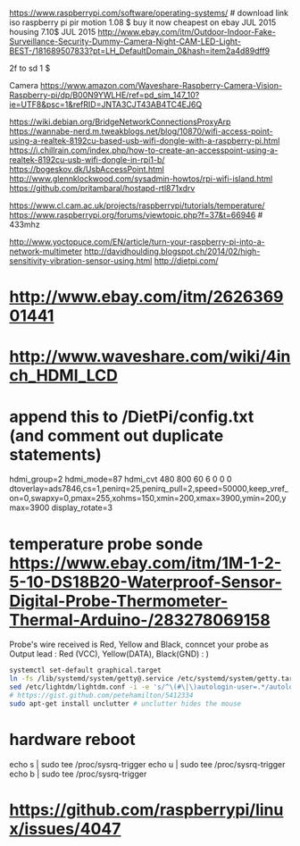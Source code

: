 https://www.raspberrypi.com/software/operating-systems/ # download link iso
raspberry pi pir motion 1.08 $ buy it now cheapest on ebay JUL 2015
housing 7.10$ JUL 2015
http://www.ebay.com/itm/Outdoor-Indoor-Fake-Surveillance-Security-Dummy-Camera-Night-CAM-LED-Light-BEST-/181689507833?pt=LH_DefaultDomain_0&hash=item2a4d89dff9


2f to sd 1 $


Camera
https://www.amazon.com/Waveshare-Raspberry-Camera-Vision-Raspberry-pi/dp/B00N9YWLHE/ref=pd_sim_147_10?ie=UTF8&psc=1&refRID=JNTA3CJT43AB4TC4EJ6Q


https://wiki.debian.org/BridgeNetworkConnectionsProxyArp
https://wannabe-nerd.m.tweakblogs.net/blog/10870/wifi-access-point-using-a-realtek-8192cu-based-usb-wifi-dongle-with-a-raspberry-pi.html
https://i.chillrain.com/index.php/how-to-create-an-accesspoint-using-a-realtek-8192cu-usb-wifi-dongle-in-rpi1-b/
https://bogeskov.dk/UsbAccessPoint.html
http://www.glennklockwood.com/sysadmin-howtos/rpi-wifi-island.html
https://github.com/pritambaral/hostapd-rtl871xdrv



https://www.cl.cam.ac.uk/projects/raspberrypi/tutorials/temperature/ 
https://www.raspberrypi.org/forums/viewtopic.php?f=37&t=66946 # 433mhz

http://www.yoctopuce.com/EN/article/turn-your-raspberry-pi-into-a-network-multimeter
http://davidhoulding.blogspot.ch/2014/02/high-sensitivity-vibration-sensor-using.html
http://dietpi.com/

# http://www.ebay.com/itm/262636901441
# http://www.waveshare.com/wiki/4inch_HDMI_LCD
# append this to /DietPi/config.txt (and comment out duplicate statements)
hdmi_group=2
hdmi_mode=87
hdmi_cvt 480 800 60 6 0 0 0
dtoverlay=ads7846,cs=1,penirq=25,penirq_pull=2,speed=50000,keep_vref_on=0,swapxy=0,pmax=255,xohms=150,xmin=200,xmax=3900,ymin=200,ymax=3900
display_rotate=3

# temperature probe sonde https://www.ebay.com/itm/1M-1-2-5-10-DS18B20-Waterproof-Sensor-Digital-Probe-Thermometer-Thermal-Arduino-/283278069158
Probe's wire received is Red, Yellow and Black, conncet your probe as Output lead : Red (VCC), Yellow(DATA), Black(GND) : )



```sh
systemctl set-default graphical.target
ln -fs /lib/systemd/system/getty@.service /etc/systemd/system/getty.target.wants/getty@tty1.service
sed /etc/lightdm/lightdm.conf -i -e 's/^\(#\|\)autologin-user=.*/autologin-user=pi/'
# https://gist.github.com/petehamilton/5412334
sudo apt-get install unclutter # unclutter hides the mouse
```

# hardware reboot
echo s | sudo tee /proc/sysrq-trigger
echo u | sudo tee /proc/sysrq-trigger
echo b | sudo tee /proc/sysrq-trigger

# https://github.com/raspberrypi/linux/issues/4047
